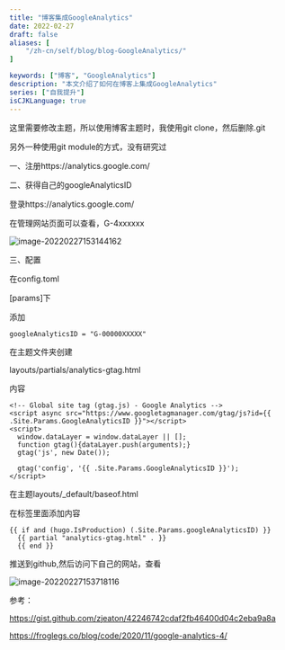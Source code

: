 ```yaml
---
title: "博客集成GoogleAnalytics"
date: 2022-02-27
draft: false
aliases: [
    "/zh-cn/self/blog/blog-GoogleAnalytics/"
]

keywords: ["博客", "GoogleAnalytics"]
description: "本文介绍了如何在博客上集成GoogleAnalytics"
series: ["自我提升"]
isCJKLanguage: true
---
```






这里需要修改主题，所以使用博客主题时，我使用git clone，然后删除.git

另外一种使用git module的方式，没有研究过

一、注册https://analytics.google.com/



二、获得自己的googleAnalyticsID

登录https://analytics.google.com/

在管理网站页面可以查看，G-4xxxxxx



![image-20220227153144162](C:\Users\root\AppData\Roaming\Typora\typora-user-images\image-20220227153144162.png)



三、配置

在config.toml

[params]下

添加

```
googleAnalyticsID = "G-00000XXXXX"
```

在主题文件夹创建

layouts/partials/analytics-gtag.html

内容



```
<!-- Global site tag (gtag.js) - Google Analytics -->
<script async src="https://www.googletagmanager.com/gtag/js?id={{ .Site.Params.GoogleAnalyticsID }}"></script>
<script>
  window.dataLayer = window.dataLayer || [];
  function gtag(){dataLayer.push(arguments);}
  gtag('js', new Date());

  gtag('config', '{{ .Site.Params.GoogleAnalyticsID }}');
</script>
```

在主题layouts/_default/baseof.html

在<head>标签里面添加内容



```
{{ if and (hugo.IsProduction) (.Site.Params.googleAnalyticsID) }}
  {{ partial "analytics-gtag.html" . }}
  {{ end }}
```



推送到github,然后访问下自己的网站，查看

![image-20220227153718116](C:\Users\root\AppData\Roaming\Typora\typora-user-images\image-20220227153718116.png)



参考：

https://gist.github.com/zjeaton/42246742cdaf2fb46400d04c2eba9a8a

https://froglegs.co/blog/code/2020/11/google-analytics-4/
